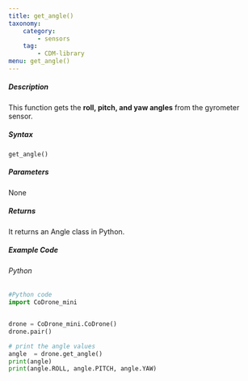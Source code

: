 ```yaml
---
title: get_angle()
taxonomy:
    category:
        - sensors
    tag:
        - CDM-library
menu: get_angle()
---
```


##### Description

This function gets the **roll, pitch, and yaw angles** from the gyrometer sensor.

##### Syntax
```get_angle()```

##### Parameters

None

##### Returns

It returns an Angle class in Python.

##### Example Code
###### Python
```python
#Python code
import CoDrone_mini


drone = CoDrone_mini.CoDrone()
drone.pair()

# print the angle values
angle  = drone.get_angle()
print(angle)
print(angle.ROLL, angle.PITCH, angle.YAW)
```
